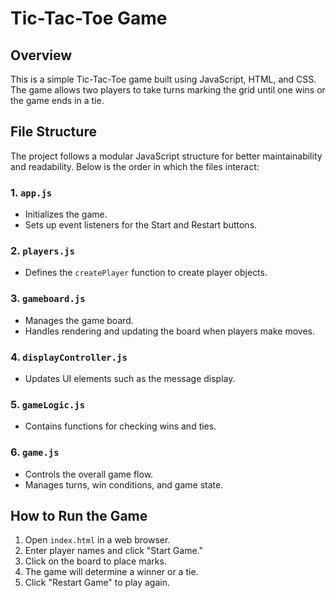 # Tic-Tac-Toe Game

## Overview
This is a simple Tic-Tac-Toe game built using JavaScript, HTML, and CSS.
The game allows two players to take turns marking the grid until one wins or the game ends in a tie.

## File Structure
The project follows a modular JavaScript structure for better maintainability and readability. Below is the order in which the files interact:

### 1. `app.js`
- Initializes the game.
- Sets up event listeners for the Start and Restart buttons.

### 2. `players.js`
- Defines the `createPlayer` function to create player objects.

### 3. `gameboard.js`
- Manages the game board.
- Handles rendering and updating the board when players make moves.

### 4. `displayController.js`
- Updates UI elements such as the message display.

### 5. `gameLogic.js`
- Contains functions for checking wins and ties.

### 6. `game.js`
- Controls the overall game flow.
- Manages turns, win conditions, and game state.

## How to Run the Game
1. Open `index.html` in a web browser.
2. Enter player names and click "Start Game."
3. Click on the board to place marks.
4. The game will determine a winner or a tie.
5. Click "Restart Game" to play again.
